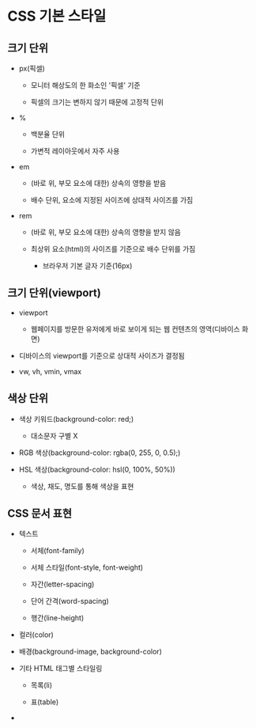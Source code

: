 # CSS 기본 스타일

## 크기 단위

- px(픽셀)

    - 모니터 해상도의 한 화소인 '픽셀' 기준

    - 픽셀의 크기는 변하지 않기 때문에 고정적 단위

- %

    - 백분율 단위

    - 가변적 레이아웃에서 자주 사용

- em

    - (바로 위, 부모 요소에 대한) 상속의 영향을 받음

    - 배수 단위, 요소에 지정된 사이즈에 상대적 사이즈를 가짐

- rem

    - (바로 위, 부모 요소에 대한) 상속의 영향을 받지 않음

    - 최상위 요소(html)의 사이즈를 기준으로 배수 단위를 가짐

        - 브라우저 기본 글자 기준(16px)

## 크기 단위(viewport)

- viewport

    - 웹페이지를 방문한 유저에게 바로 보이게 되는 웹 컨텐츠의 영역(디바이스 화면)

- 디바이스의 viewport를 기준으로 상대적 사이즈가 결정됨

- vw, vh, vmin, vmax

## 색상 단위

- 색상 키워드(background-color: red;)

    - 대소문자 구별 X

- RGB 색상(background-color: rgba(0, 255, 0, 0.5);)

- HSL 색상(background-color: hsl(0, 100%, 50%))

    - 색상, 채도, 명도를 통해 색상을 표현

## CSS 문서 표현

- 텍스트

    - 서체(font-family)

    - 서체 스타일(font-style, font-weight)

    - 자간(letter-spacing)

    - 단어 간격(word-spacing)

    - 행간(line-height)

- 컬러(color)

- 배경(background-image, background-color)

- 기타 HTML 태그별 스타일링

    - 목록(li)

    - 표(table)

- 